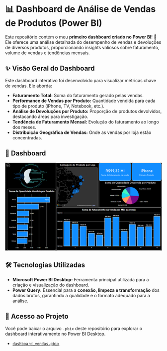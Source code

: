 # 📊 Dashboard de Análise de Vendas de Produtos (Power BI)

Este repositório contém o meu **primeiro dashboard criado no Power BI!** 🎉 Ele oferece uma análise detalhada do desempenho de vendas e devoluções de diversos produtos, proporcionando insights valiosos sobre faturamento, volume de vendas e tendências mensais.

## ✨ Visão Geral do Dashboard

Este dashboard interativo foi desenvolvido para visualizar métricas chave de vendas. Ele aborda:

* **Faturamento Total:** Soma do faturamento gerado pelas vendas.
* **Performance de Vendas por Produto:** Quantidade vendida para cada tipo de produto (iPhone, TV, Notebook, etc.).
* **Análise de Devoluções por Produto:** Proporção de produtos devolvidos, destacando áreas para investigação.
* **Tendência de Faturamento Mensal:** Evolução do faturamento ao longo dos meses.
* **Distribuição Geográfica de Vendas:** Onde as vendas por loja estão concentradas.

## 🚀 Dashboard

![Screenshot do Dashboard de Análise de Vendas](images/captura_de_tela.png)


## 🛠️ Tecnologias Utilizadas

* **Microsoft Power BI Desktop:** Ferramenta principal utilizada para a criação e visualização do dashboard.
* **Power Query:** Essencial para a **conexão, limpeza e transformação** dos dados brutos, garantindo a qualidade e o formato adequado para a análise.

## 🔗 Acesso ao Projeto

Você pode baixar o arquivo `.pbix` deste repositório para explorar o dashboard interativamente no Power BI Desktop.

* [`dashboard_vendas.pbix`](treinamento.pbix)



